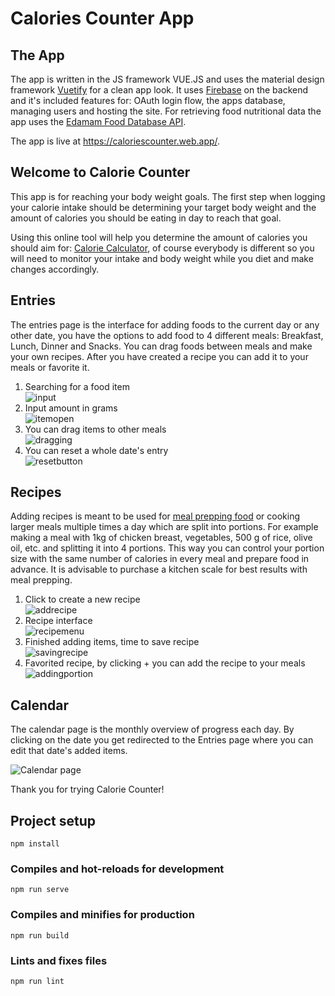 
# Calories Counter App

## The App
The app is written in the JS framework VUE.JS and uses the material design framework [Vuetify](https://vuetifyjs.com/en/) for a clean app look. It uses [Firebase](https://firebase.google.com/) on the backend and it's included features for: OAuth login flow, the apps database, managing users and hosting the site. For retrieving food nutritional data the app uses the [Edamam Food Database API](https://developer.edamam.com/).

The app is live at https://caloriescounter.web.app/.

 ## Welcome to Calorie Counter

This app is for
reaching your body weight goals. The first step when logging your
calorie intake should be determining your target body weight and the
 amount of calories you should be eating in day to reach that goal.
 
Using this online tool will help you determine the amount of
calories you should aim for:
[Calorie Calculator](https://www.calculator.net/calorie-calculator.html), of course everybody is different so you will need to monitor your
intake and body weight while you diet and make changes accordingly.
   
##  Entries
        
 The entries page is the interface for adding foods to the current
day or any other date, you have the options to add food to 4
different meals: Breakfast, Lunch, Dinner and Snacks. You can drag
foods between meals and make your own recipes. After you have
created a recipe you can add it to your meals or favorite it.

1. Searching for a food item\
![input](https://user-images.githubusercontent.com/59158929/116669461-e1041480-a99e-11eb-95f0-18a4b0af8098.png)
2. Input amount in grams\
![itemopen](https://user-images.githubusercontent.com/59158929/116669486-ecefd680-a99e-11eb-9f90-6ac3b9d18ecc.png)
3. You can drag items to other meals\
![dragging](https://user-images.githubusercontent.com/59158929/116669572-0c86ff00-a99f-11eb-9fc6-e7fc26499619.png)
4. You can reset a whole date's entry\
![resetbutton](https://user-images.githubusercontent.com/59158929/116669582-101a8600-a99f-11eb-8276-c3604279d6d5.png)

## Recipes

Adding recipes is meant to be used for [meal prepping food](https://sweetpeasandsaffron.com/how-to-meal-prep/)
or cooking larger meals multiple times a day which are split into
portions. For example making a meal with 1kg of chicken breast,
vegetables, 500 g of rice, olive oil, etc. and splitting it into 4
portions. This way you can control your portion size with the same
number of calories in every meal and prepare food in advance. It is
advisable to purchase a kitchen scale for best results with meal
prepping.

1. Click to create a new recipe\
![addrecipe](https://user-images.githubusercontent.com/59158929/116669499-f4af7b00-a99e-11eb-8486-c88c507c0bcd.png)
2. Recipe interface\
![recipemenu](https://user-images.githubusercontent.com/59158929/116669516-f8db9880-a99e-11eb-9e5f-511e990828ab.png)
3. Finished adding items, time to save recipe\
![savingrecipe](https://user-images.githubusercontent.com/59158929/116669522-fb3df280-a99e-11eb-8c49-7372e887b60d.png)
4. Favorited recipe, by clicking + you can add the recipe to your meals\
![addingportion](https://user-images.githubusercontent.com/59158929/116669544-02650080-a99f-11eb-902f-878c9df7a8b1.png)

## Calendar
The calendar page is the monthly overview of progress each day. By clicking on the date you get redirected to the Entries page where you can edit that date's added items.

![Calendar page](https://user-images.githubusercontent.com/59158929/116545942-50bbc600-a8f1-11eb-82a9-6d8dcfa96acd.png)

Thank you for trying Calorie Counter!


## Project setup
```
npm install
```

### Compiles and hot-reloads for development
```
npm run serve
```

### Compiles and minifies for production
```
npm run build
```

### Lints and fixes files
```
npm run lint
```

